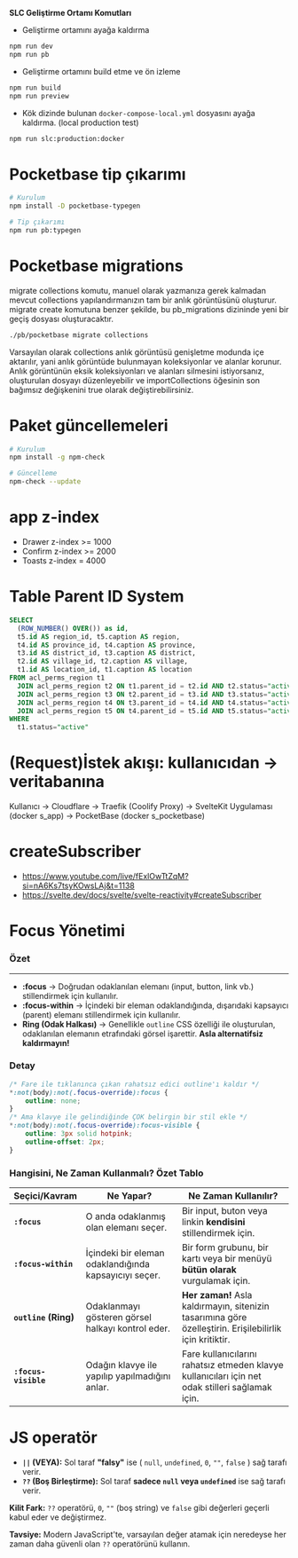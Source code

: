 **SLC Geliştirme Ortamı Komutları**

- Geliştirme ortamını ayağa kaldırma

```bash
npm run dev
npm run pb
```

- Geliştirme ortamını build etme ve ön izleme

```bash
npm run build
npm run preview
```

- Kök dizinde bulunan `docker-compose-local.yml` dosyasını ayağa kaldırma. (local production test)

```bash
npm run slc:production:docker
```

# Pocketbase tip çıkarımı

```bash
# Kurulum
npm install -D pocketbase-typegen
```

```bash
# Tip çıkarımı
npm run pb:typegen
```

# Pocketbase migrations

migrate collections komutu, manuel olarak yazmanıza gerek kalmadan mevcut collections yapılandırmanızın tam bir anlık görüntüsünü oluşturur. migrate create komutuna benzer şekilde, bu pb_migrations dizininde yeni bir geçiş dosyası oluşturacaktır.

```bash
./pb/pocketbase migrate collections
```

Varsayılan olarak collections anlık görüntüsü genişletme modunda içe aktarılır, yani anlık görüntüde bulunmayan koleksiyonlar ve alanlar korunur. Anlık görüntünün eksik koleksiyonları ve alanları silmesini istiyorsanız, oluşturulan dosyayı düzenleyebilir ve importCollections öğesinin son bağımsız değişkenini true olarak değiştirebilirsiniz.

# Paket güncellemeleri

```bash
# Kurulum
npm install -g npm-check
```

```bash
# Güncelleme
npm-check --update
```

# app z-index

- Drawer z-index >= 1000
- Confirm z-index >= 2000
- Toasts z-index = 4000

# Table Parent ID System

```sql
SELECT
  (ROW_NUMBER() OVER()) as id,
  t5.id AS region_id, t5.caption AS region,
  t4.id AS province_id, t4.caption AS province,
  t3.id AS district_id, t3.caption AS district,
  t2.id AS village_id, t2.caption AS village,
  t1.id AS location_id, t1.caption AS location
FROM acl_perms_region t1
  JOIN acl_perms_region t2 ON t1.parent_id = t2.id AND t2.status="active"
  JOIN acl_perms_region t3 ON t2.parent_id = t3.id AND t3.status="active"
  JOIN acl_perms_region t4 ON t3.parent_id = t4.id AND t4.status="active"
  JOIN acl_perms_region t5 ON t4.parent_id = t5.id AND t5.status="active"
WHERE
  t1.status="active"
```

# (Request)İstek akışı: kullanıcıdan → veritabanına

Kullanıcı → Cloudflare → Traefik (Coolify Proxy) → SvelteKit Uygulaması (docker s_app) → PocketBase (docker s_pocketbase)

# createSubscriber

- https://www.youtube.com/live/fExlOwTtZqM?si=nA6Ks7tsyKOwsLAj&t=1138
- https://svelte.dev/docs/svelte/svelte-reactivity#createSubscriber

# Focus Yönetimi

### Özet

---

- **:focus** → Doğrudan odaklanılan elemanı (input, button, link vb.) stillendirmek için kullanılır.
- **:focus-within** → İçindeki bir eleman odaklandığında, dışarıdaki kapsayıcı (parent) elemanı stillendirmek için kullanılır.
- **Ring (Odak Halkası)** → Genellikle `outline` CSS özelliği ile oluşturulan, odaklanılan elemanın etrafındaki görsel işarettir. **Asla alternatifsiz kaldırmayın!**

### Detay

```css
/* Fare ile tıklanınca çıkan rahatsız edici outline'ı kaldır */
*:not(body):not(.focus-override):focus {
	outline: none;
}
/* Ama klavye ile gelindiğinde ÇOK belirgin bir stil ekle */
*:not(body):not(.focus-override):focus-visible {
	outline: 3px solid hotpink;
	outline-offset: 2px;
}
```

### Hangisini, Ne Zaman Kullanmalı? Özet Tablo

| Seçici/Kavram        | Ne Yapar?                                             | Ne Zaman Kullanılır?                                                                                     |
| -------------------- | ----------------------------------------------------- | -------------------------------------------------------------------------------------------------------- |
| **`:focus`**         | O anda odaklanmış olan elemanı seçer.                 | Bir input, buton veya linkin **kendisini** stillendirmek için.                                           |
| **`:focus-within`**  | İçindeki bir eleman odaklandığında kapsayıcıyı seçer. | Bir form grubunu, bir kartı veya bir menüyü **bütün olarak** vurgulamak için.                            |
| **`outline` (Ring)** | Odaklanmayı gösteren görsel halkayı kontrol eder.     | **Her zaman!** Asla kaldırmayın, sitenizin tasarımına göre özelleştirin. Erişilebilirlik için kritiktir. |
| **`:focus-visible`** | Odağın klavye ile yapılıp yapılmadığını anlar.        | Fare kullanıcılarını rahatsız etmeden klavye kullanıcıları için net odak stilleri sağlamak için.         |

# JS operatör

- **`||` (VEYA):** Sol taraf **"falsy"** ise ( `null`, `undefined`, `0`, `""`, `false` ) sağ tarafı verir.
- **`??` (Boş Birleştirme):** Sol taraf **sadece `null` veya `undefined`** ise sağ tarafı verir.

**Kilit Fark:** `??` operatörü, `0`, `""` (boş string) ve `false` gibi değerleri geçerli kabul eder ve değiştirmez.

**Tavsiye:** Modern JavaScript'te, varsayılan değer atamak için neredeyse her zaman daha güvenli olan `??` operatörünü kullanın.
